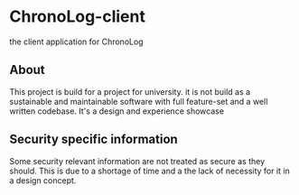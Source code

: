 # ChronoLog-client

the client application for ChronoLog

## About

This project is build for a project for university.
it is not build as a sustainable and maintainable software with full feature-set and a well written codebase. It's a
design and experience showcase

## Security specific information

Some security relevant information are not treated as secure as they should. This is due to a shortage of time and a the
lack of necessity for it in a design concept. 